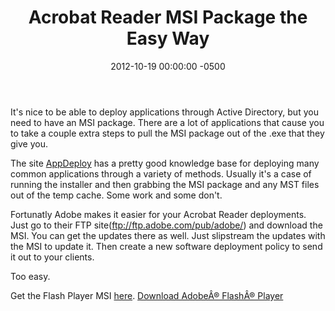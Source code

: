 ﻿---
layout: post
title:  Acrobat Reader MSI Package the Easy Way
date:   2012-10-19 00:00:00 -0500
categories: IT
---






It's nice to be able to deploy applications through Active Directory, but you need to have an MSI package. There are a lot of applications that cause you to take a couple extra steps to pull the MSI package out of the .exe that they give you.

The site <a href="www.appdeploy.com">AppDeploy</a> has a pretty good knowledge base for deploying many common applications through a variety of methods. Usually it's a case of running the installer and then grabbing the MSI package and any MST files out of the temp cache. Some work and some don't.

Fortunatly Adobe makes it easier for your Acrobat Reader deployments. Just go to their FTP site(ftp://ftp.adobe.com/pub/adobe/) and download the MSI. You can get the updates there as well. Just slipstream the updates with the MSI to update it. Then create a new software deployment policy to send it out to your clients.

Too easy.

Get the Flash Player MSI <a href="http://www.adobe.com/go/full_flashplayer_win_msi">here</a>.
<a href="http://www.adobe.com/products/flashplayer/fp_distribution3.html">Download AdobeÂ® FlashÂ® Player</a>


